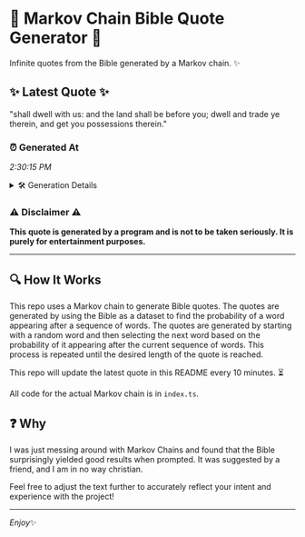 # 📖 Markov Chain Bible Quote Generator 📖

Infinite quotes from the Bible generated by a Markov chain. ✨

## ✨ Latest Quote ✨
"shall dwell with us: and the land shall be before you; dwell and trade ye therein, and get you possessions therein."

### ⏰ Generated At
*2:30:15 PM*

<details>
    <summary>🛠️ Generation Details</summary>
    <p>
        <strong>🌱 Seed:</strong> shall<br>
        <strong>🔄 Iterations:</strong> 20<br>
        <strong>📜 Context History:</strong><br>[ shall ]: dwell<br>[ shall, dwell ]: with<br>[ shall, dwell, with ]: us:<br>[ shall, dwell, with, us: ]: and<br>[ shall, dwell, with, us:, and ]: the<br>[ shall, dwell, with, us:, and, the ]: land<br>[ dwell, with, us:, and, the, land ]: shall<br>[ with, us:, and, the, land, shall ]: be<br>[ us:, and, the, land, shall, be ]: before<br>[ and, the, land, shall, be, before ]: you;<br>[ the, land, shall, be, before, you; ]: dwell<br>[ land, shall, be, before, you;, dwell ]: and<br>[ shall, be, before, you;, dwell, and ]: trade<br>[ be, before, you;, dwell, and, trade ]: ye<br>[ before, you;, dwell, and, trade, ye ]: therein,<br>[ you;, dwell, and, trade, ye, therein, ]: and<br>[ dwell, and, trade, ye, therein,, and ]: get<br>[ and, trade, ye, therein,, and, get ]: you<br>[ trade, ye, therein,, and, get, you ]: possessions<br>[ ye, therein,, and, get, you, possessions ]: therein.<br>
    </p>
</details>

### ⚠️ Disclaimer ⚠️
**This quote is generated by a program and is not to be taken seriously. It is purely for entertainment purposes.**

---

## 🔍 How It Works

This repo uses a Markov chain to generate Bible quotes. The quotes are generated by using the Bible as a dataset to find the probability of a word appearing after a sequence of words. The quotes are generated by starting with a random word and then selecting the next word based on the probability of it appearing after the current sequence of words. This process is repeated until the desired length of the quote is reached.

This repo will update the latest quote in this README every 10 minutes. ⏳

All code for the actual Markov chain is in `index.ts`.

## ❓ Why

I was just messing around with Markov Chains and found that the Bible surprisingly yielded good results when prompted. 
It was suggested by a friend, and I am in no way christian.

Feel free to adjust the text further to accurately reflect your intent and experience with the project!

---

*Enjoy*✨
